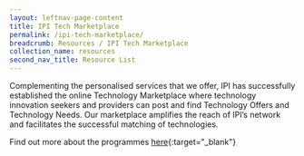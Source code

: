 ```yaml
---
layout: leftnav-page-content
title: IPI Tech Marketplace
permalink: /ipi-tech-marketplace/
breadcrumb: Resources / IPI Tech Marketplace
collection_name: resources
second_nav_title: Resource List
---
```


Complementing the personalised services that we offer, IPI has successfully established the online Technology Marketplace where technology innovation seekers and providers can post and find Technology Offers and Technology Needs. Our marketplace amplifies the reach of IPI’s network and facilitates the successful matching of technologies.

Find out more about the programmes [here](https://www.ipi-singapore.org/technology-offers){:target="_blank"} 
